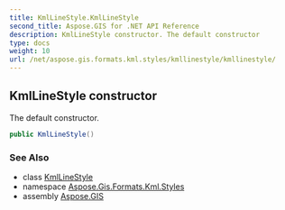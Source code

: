 ```yaml
---
title: KmlLineStyle.KmlLineStyle
second_title: Aspose.GIS for .NET API Reference
description: KmlLineStyle constructor. The default constructor
type: docs
weight: 10
url: /net/aspose.gis.formats.kml.styles/kmllinestyle/kmllinestyle/
---
```

## KmlLineStyle constructor

The default constructor.

```csharp
public KmlLineStyle()
```

### See Also

* class [KmlLineStyle](../)
* namespace [Aspose.Gis.Formats.Kml.Styles](../../kmllinestyle/)
* assembly [Aspose.GIS](../../../)


